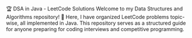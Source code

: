 🏆 DSA in Java - LeetCode Solutions
Welcome to my Data Structures and Algorithms repository! 🚀 Here, I have organized LeetCode problems topic-wise, all implemented in Java. 
This repository serves as a structured guide for anyone preparing for coding interviews and competitive programming.
